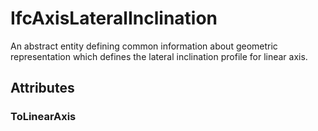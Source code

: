 # IfcAxisLateralInclination

An abstract entity defining common information about geometric representation which defines the lateral inclination profile for linear axis.

## Attributes

### ToLinearAxis


